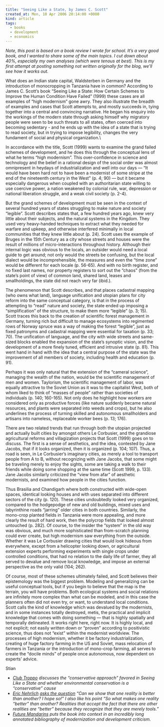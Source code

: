 ```yaml
---
title: "Seeing Like a State, by James C. Scott"
created_at: Mon, 10 Apr 2006 20:14:00 +0000
kind: article
tags:
  - books
  - development
  - economics
---
```


*Note, this post is based on a book review I wrote for school. It’s a
very good book, and I wanted to share some of the main topics. I cut
down about 40%, especially my own analyses (which were tenous at best).
This is my first attempt at posting something not written originally for
the blog, we’ll see how it works out.*

What does an Indian state capital, Waldsterben in Germany and the
introduction of monocropping in Tanzania have in common? According to
James C. Scott’s book “Seeing Like a State: How Certain Schemes to
Improve the Human Condition Have Failed” (1999) these cases are all
examples of “high modernism” gone awry. They also illustrate the breadth
of examples and cases that Scott attempts to, and mostly succeeds in,
tying together into a central and convincing narrative. He began his
enquiry into the workings of the modern state through asking himself why
migratory people were seen to be such threats to all states, often
coerced into becoming sedentary - and he ends up with the idea of a
state that is trying to read society, but in trying to impose
legibility, changes the very fundament of social and physical
organization.\

In accordance with the title, Scott (1999) wants to examine the grand
failed schemes of development, and he does this through the conceptual
lens of what he terms “high modernism”. This over-confidence in science
and technology and the belief in a rational design of the social order
was almost omnipresent in heydays of industrialization and well into our
days — “It would have been hard not to have been a modernist of some
stripe at the end of the nineteenth century in the West” (p. 4; 90) —
but it became especially dangerous when coupled with an authoritarian
state willing to use coercive power, a nation weakened by colonial rule,
war, depression or national liberation struggle, and a weak civil
society (p. 2-4).

But the grand schemes of development must be seen in the context of
several hundred years of states struggling to make nature and society
“legible”. Scott describes states that, a few hundred years ago, knew
very little about their subjects, and the natural systems in the
Kingdom. They used very heavy-handed techniques to extract what they
needed for warfare and upkeep, and otherwise interfered minimally in
local communities that they knew little about (p. 24). Scott uses the
example of Bruges in the 15th Century as a city whose streets and houses
were the result of millions of micro-interactions throughout history.
Although their internal logic was obvious to the locals, an outsider
would need a local guide to get around; not only would the streets be
confusing, but the local dialect would be incomprehensible, the measures
and even the “time zone” would be different for each locale (p. 56-65).
And with no birth register, and no fixed last names, nor property
registers to sort out the “chaos” (from the state’s point of view) of
common land, shared land, leases and smallholdings, the state did not
reach very far (ibid.).

The phenomenon that Scott describes, and that places cadastral mapping
(who owns what land), language unification and utopian plans for city
reform into the same conceptual category, is that in the process of
attempting to “read” nature and society, the state ended up imposing a
“simplification” of the structure, to make them more “legible” (p. 3;
15). Scott traces this back to the creation of scientific forest
management in Germany, turning rich but difficult to manage ecosystems
into regimented rows of Norway spruce was a way of making the forest
“legible”, just as fixed patronyms and cadastral mapping were essential
for taxation (p. 33; 70). The unification of language, and the city with
wide streets and same-sized blocks enabled the expansion of the state’s
synoptic vision, and the development of a more finely tuned, efficient
and intrusive state (p. 81). This went hand in hand with the idea that a
central purpose of the state was the improvement of all members of
society, including health and education (p. 91).

Perhaps it was only natural that the extension of the “cameral science”,
managing the wealth of the nation, would be the scientific management of
men and women. Taylorism, the scientific management of labor, was
equally attractive to the Soviet Union as it was to the capitalist West,
both of whom liked to think of “masses of people” rather than societies
of individuals (p. 140; 160-165). Not only does he highlight how workers
are considered only as productive forces (like nature suddenly became
natural resources, and plants were separated into weeds and crops), but
he also underlines the process of turning skilled and autonomous
smallholders and artisans into nameless, replaceable worker bees (p. 13;
176).

There are two related trends that run through both the utopian projected
and actually built cities by amongst others Le Corbusier, and the
grandiose agricultural reforms and villagization projects that Scott
(1999) goes on to discuss. The first is a sense of aesthetics, and the
idea, contested by Jane Jacobs, that if it looks organized, then it is
organized (p. 104; 107). Thus, a road is seen, in Le Corbusier’s
imaginary cities, as merely a tool to transport people from A to B,
without recognizing with Jane Jacobs, that some might be traveling
merely to enjoy the sights, some are taking a walk to their friends
while doing some shopping at the same time (Scott 1999, p. 133). Jane
Jacobs similarly criticized the “view from afar” of aesthetic
modernists, and examined how people in the cities function.

Thus Brasilia and Chandigarh where both constructed with wide-open
spaces, identical looking houses and with uses separated into different
sectors of the city (p. 120). These cities undoubtedly looked very
organized, compared to the hodgepodge of new and old buildings, mixed
uses and labyrinthine roads “jarring” older cities in both countries.
Similarly, the mono-crop planted fields in Tanzania were more appealing,
and more clearly the result of hard work, then the polycrop fields that
looked almost untouched (p. 282). Of course, to the insider the “system”
in the old way was obvious, and much more sophisticated than
from-scratch planning could ever create, but high modernism saw
everything from the outside. Whether it was Le Corbusier drawing cities
that would look hideous from everywhere, except from a helicopter
looking down, or agricultural extension experts performing experiments
with single crops under controlled conditions, that had no relation to
the daily life of farmer, they all served to devalue and remove local
knowledge, and impose an external perspective as the only valid (104;
262).

Of course, most of these schemes ultimately failed, and Scott believes
their epistemology was the biggest problem. Modeling and generalizing
can be useful conceptual tools, but if you begin to believe that the map
is the terrain, you will have problems. Both ecological systems and
social relations are infinitely more complex than what can be modeled,
and in this case the planners often did not even try, or want, to
understand local conditions. Scott calls the kind of knowledge which was
devalued by the modernists, and in some instances totally destroyed,
metis, the practical and implicit knowledge that comes with doing
something — that is highly spatially and temporally delineated. It works
right here, right now. It is highly local, and not explicit; not easily
written down or “proven” according to positivistic science, thus does
not “exist” within the modernist worldview. The processes of high
modernism, whether it be factory industrialization, creating of huge
factory farming in the US and Soviet, mass relocation of farmers in
Tanzania or the introduction of mono-crop farming, all serves to create
the “docile minds” of people once autonomous, now dependent on experts’
advice.

Stian

-   *[Club
  Troppo](http://www.clubtroppo.com.au/2006/01/21/green-all-the-way-through) discusses the “conservative approach” favored in Seeing Like
  a State and whether environmental conservation is a “conservative”
  cause*
-   *[Eric
  Nehrlich](http://www.nehrlich.com/blog/2005/12/28/incomplete-realities) [asks the question](http://www.nytimes.com/books/first/s/scott-state.html) “Can we show that one reality is better
  than another? I hope so!”
  I also like his point “So what makes one reality “better” than
  another? Realities that accept the fact that there are other
  realities are “better” because they recognize that they are merely
  tools.”*
-   *[Future
  Mandarins](http://futuremandarins.blogspot.com/2004/11/bibliographic-essay.html)
  puts the book into context in an incredibly long annotated
  bibliography of modernization and development criticism.*


